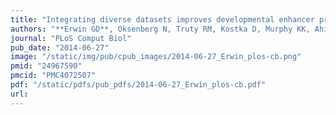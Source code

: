 ```yaml
---
title: "Integrating diverse datasets improves developmental enhancer prediction"
authors: "**Erwin GD**, Oksenberg N, Truty RM, Kostka D, Murphy KK, Ahituv N, Pollard KS, Capra JA."
journal: "PLoS Comput Biol"
pub_date: "2014-06-27"
image: "/static/img/pub/cpub_images/2014-06-27_Erwin_plos-cb.png"
pmid: "24967590"
pmcid: "PMC4072507"
pdf: "/static/pdfs/pub_pdfs/2014-06-27_Erwin_plos-cb.pdf"
url: 
---
```

